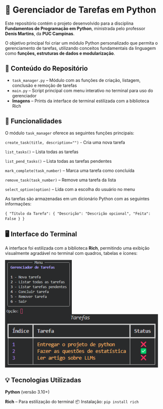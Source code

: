 <h1>📝 Gerenciador de Tarefas em Python</h1>
 <p> Este repositório contém o projeto desenvolvido para a disciplina <strong>Fundamentos de Programação em Python</strong>, ministrada pelo professor <strong>Denis Martins</strong>, da <strong>PUC Campinas</strong>. </p> 
 <p> O objetivo principal foi criar um módulo Python personalizado que permita o gerenciamento de tarefas, utilizando conceitos fundamentais da linguagem como <strong>funções, estruturas de dados e modularização</strong>. </p>

<h2>📂 Conteúdo do Repositório</h2> <ul> 
<li><code>task_manager.py</code> – Módulo com as funções de criação, listagem, conclusão e remoção de tarefas</li> 
<li><code>main.py</code> – Script principal com menu interativo no terminal para uso do gerenciador</li>
 <li><strong>Imagens</strong> – Prints da interface de terminal estilizada com a biblioteca Rich</li> </ul>

<h2>🎯 Funcionalidades</h2>
<p>O módulo <code>task_manager</code> oferece as seguintes funções principais:</p>

<code>create_task(title, description="")</code> - Cria uma nova tarefa

<code>list_tasks()</code> – Lista todas as tarefas 

<code>list_pend_tasks()</code> – Lista todas as tarefas pendentes

<code>mark_complete(task_number)</code> – Marca uma tarefa como concluída

<code>remove_task(task_number)</code> – Remove uma tarefa da lista

<code>select_option(option)</code> – Lida com a escolha do usuário no menu

As tarefas são armazenadas em um dicionário Python com as seguintes informações:

`{
  "Título da Tarefa": {
    "Descrição": "Descrição opcional",
    "Feita": False
  }
}`

<h2>🖥️ Interface do Terminal</h2>
<p>A interface foi estilizada com a biblioteca <strong>Rich</strong>, permitindo uma exibição visualmente agradável no terminal com quadros, tabelas e ícones:</p>

<p align="left">
  <img src="img/menu.png" alt="Menu de opções" width="220" style="display:inline-block; margin-right: 10px; vertical-align: top;">
  <img src="img/tarefas.png" alt="Listagem de tarefas" width="510" style="display: block">
</p>

<h2>💡 Tecnologias Utilizadas</h2>
<strong>Python</strong> (versão 3.10+)

<strong>Rich</strong> – Para estilização do terminal
📦 Instalação: <code>pip install rich</code>

